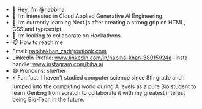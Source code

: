 - 👋 Hey, I’m @nabbiha,
- 👀 I’m interested in Cloud Applied Generative AI Engineering.
- 🌱 I’m currently learning Next.js after creating a strong grip on HTML, CSS and typescript.
- 💞️ I’m looking to collaborate on Hackathons.
- 📫 How to reach me 
- Email: nabihakhan_zad@outlook.com
- LinkedIn Profile: www.linkedin.com/in/nabiha-khan-38015924a               -insta handle: www.instagram.com/biha.ai
- 😄 Pronouns: she/her
- ⚡ Fun fact: I haven't studied computer science since 8th grade and I jumped into the computing world during A levels as a pure Bio student to learn GenEng from scratch to collaborate it with my greatest interest being Bio-Tech in the future.
